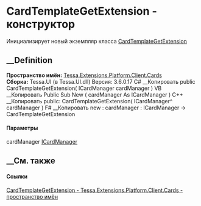 # CardTemplateGetExtension - конструктор
Инициализирует новый экземпляр класса
[CardTemplateGetExtension](T_Tessa_Extensions_Platform_Client_Cards_CardTemplateGetExtension.htm)
##  __Definition
 **Пространство имён:**
[Tessa.Extensions.Platform.Client.Cards](N_Tessa_Extensions_Platform_Client_Cards.htm)  
 **Сборка:** Tessa.UI (в Tessa.UI.dll) Версия: 3.6.0.17
C# __Копировать
     public CardTemplateGetExtension(
    	ICardManager cardManager
    )
VB __Копировать
     Public Sub New ( 
    	cardManager As ICardManager
    )
C++ __Копировать
     public:
    CardTemplateGetExtension(
    	ICardManager^ cardManager
    )
F# __Копировать
     new : 
            cardManager : ICardManager -> CardTemplateGetExtension
#### Параметры
cardManager [ICardManager](T_Tessa_Cards_ICardManager.htm)
## __См. также
#### Ссылки
[CardTemplateGetExtension -
](T_Tessa_Extensions_Platform_Client_Cards_CardTemplateGetExtension.htm)
[Tessa.Extensions.Platform.Client.Cards - пространство
имён](N_Tessa_Extensions_Platform_Client_Cards.htm)
